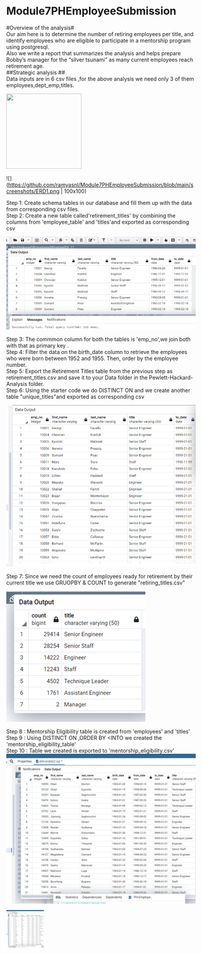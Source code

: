 # Module7PHEmployeeSubmission<br/>
#Overview of the analysis#<br/>
Our aim here is to determine the number of retiring employees per title, and identify employees who are eligible to participate in a mentorship program using postgresql. <br/>
Also we write a report that summarizes the analysis and helps prepare Bobby’s manager for the “silver tsunami” as many current employees reach retirement age.<br/>
##Strategic analysis  ##<br/>
Data inputs are in 6 csv files ,for the above analysis we need only 3 of them employees,dept_emp,titles.<br/>

<img src="(https://github.com/ramyasnl/Module7PHEmployeeSubmission/blob/main/screenshots/ERD1.png" width="200" height="200"/>

![](https://github.com/ramyasnl/Module7PHEmployeeSubmission/blob/main/screenshots/ERD1.png | 100x100)<br/>

Step 1: Create schema tables in our database and fill them up with the data from corresponding csv files.<br/>
Step 2: Create a new table called'retirement_titles' by combining the columns from 'employee_table' and 'titles'and exported as corresponding csv<br/>

![alt text](https://github.com/ramyasnl/Module7PHEmployeeSubmission/blob/main/screenshots/retirement_title1.png)<br/> 

Step 3: The commmon column for both the tables is 'emp_no',we join both with that as primary key .<br/>
Step 4: Filter the data on the birth_date column to retrieve the employees who were born between 1952 and 1955. Then, order by the employee number.</br>
Step 5: Export the Retirement Titles table from the previous step as retirement_titles.csv and save it to your Data folder in the Pewlett-Hackard-Analysis folder.<br/>
Step 6: Using the starter code we do DISTINCT ON and we create another table "unique_titles"and exported as corresponding csv</br>

![alt text](https://github.com/ramyasnl/Module7PHEmployeeSubmission/blob/main/screenshots/unique%20titles2.png)<br/> 

Step 7: Since we need the count of employees ready for retirement by their current title  we use GRUOPBY & COUNT to generate "retiring_titles.csv"</br>

![alt text](https://github.com/ramyasnl/Module7PHEmployeeSubmission/blob/main/screenshots/retiring_titles3.png)<br/>

Step 8 : Mentorship Eligibility table is created from 'employees' and 'titles' <br/>
Step 9 : Using DISTINCT ON ,ORDER BY <INTO we created the 'mentorship_eligibility_table'<br/>
Step 10 : Table we created is exported to 'mentorship_eligibility.csv' 
![alt text](https://github.com/ramyasnl/Module7PHEmployeeSubmission/blob/main/screenshots/mentorship.png)<br/>


<img src="https://github.com/ramyasnl/Module7PHEmployeeSubmission/blob/main/screenshots/mentorship.png" width="100" height="100"/>
